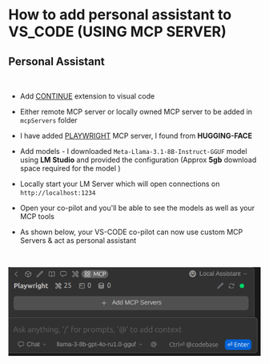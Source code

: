 # How to add personal assistant to VS_CODE (USING MCP SERVER)

## Personal Assistant

<br>

* Add [CONTINUE](https://www.continue.dev/) extension to visual code
* Either remote MCP server or locally owned MCP server to be added in `mcpServers` folder
* I have added <u>PLAYWRIGHT</u> MCP server, I found from <b>HUGGING-FACE</b>
* Add models - I downloaded `Meta-Llama-3.1-8B-Instruct-GGUF` model using <b>LM Studio</b> and provided the configuration (Approx <b>5gb</b> download space required for the model )
* Locally start your LM Server which will open connections on `http://localhost:1234`
* Open your co-pilot and you'll be able to see the models as well as your MCP tools


* As shown below, your VS-CODE co-pilot can now use custom MCP Servers & act as personal assistant

<br>

![alt text](image.png)